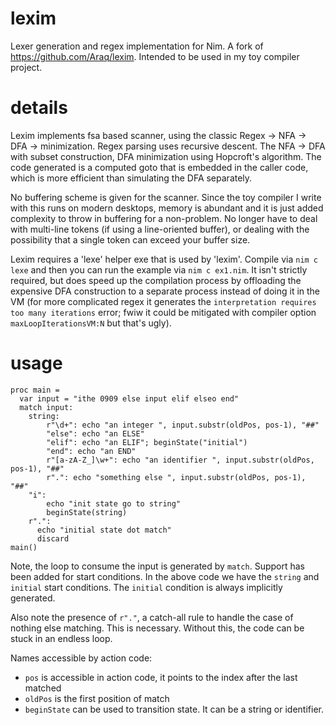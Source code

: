 # lexim
Lexer generation and regex implementation for Nim. A fork of https://github.com/Araq/lexim. Intended to be used in my toy compiler project. 


# details 

Lexim implements fsa based scanner, using the classic Regex -> NFA -> DFA -> minimization. Regex parsing uses recursive descent. The NFA -> DFA with subset construction, DFA minimization using Hopcroft's algorithm. The code generated is a computed goto that is embedded in the caller code, which is more efficient than simulating the DFA separately. 

No buffering scheme is given for the scanner. Since the toy compiler I write with this runs on modern desktops, memory is abundant and it is just added complexity to throw in buffering for a non-problem. No longer have to deal with multi-line tokens (if using a line-oriented buffer), or dealing with the possibility that a single token can exceed your buffer size. 

Lexim requires a 'lexe' helper exe that is used by 'lexim'.
Compile via ``nim c lexe`` and then you can run the example
via ``nim c ex1.nim``. It isn't strictly required, but does speed up the compilation process by offloading the expensive DFA construction to a separate process instead of doing it in the VM (for more complicated regex it generates the `interpretation requires too many iterations` error; fwiw it could be mitigated with compiler option `maxLoopIterationsVM:N` but that's ugly). 

# usage 

```
proc main =
  var input = "ithe 0909 else input elif elseo end"
  match input:
    string:
        r"\d+": echo "an integer ", input.substr(oldPos, pos-1), "##"
        "else": echo "an ELSE"
        "elif": echo "an ELIF"; beginState("initial")
        "end": echo "an END"
        r"[a-zA-Z_]\w+": echo "an identifier ", input.substr(oldPos, pos-1), "##"
        r".": echo "something else ", input.substr(oldPos, pos-1), "##"
    "i":
        echo "init state go to string"
        beginState(string)
    r".":
      echo "initial state dot match"
      discard
main()

```

Note, the loop to consume the input is generated by `match`. Support has been added for start conditions. In the above code we have the `string` and `initial` start conditions. The `initial` condition is always implicitly generated. 

Also note the presence of `r"."`, a catch-all rule to handle the case of nothing else matching. This is necessary. Without this, the code can be stuck in an endless loop. 

Names accessible by action code: 
* `pos` is accessible in action code, it points to the index after the last matched
* `oldPos` is the first position of match 
* `beginState` can be used to transition state. It can be a string or identifier. 
